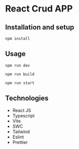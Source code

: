 # React Crud APP

## Installation and setup

```
npm install
```

## Usage


```
npm run dev
```

```
npm run build
```

```
npm run start
```

## Technologies

- React JS
- Typescript
- Vite
- SWC
- Tailwind
- Eslint
- Prettier
